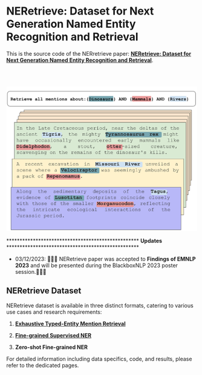 # NERetrieve: Dataset for Next Generation Named Entity Recognition and Retrieval



This is the source code of the NERretrieve paper:  [**NERetrieve: Dataset for Next Generation Named Entity Recognition and Retrieval**]([https://arxiv.org/abs/2105.07464](https://arxiv.org/abs/2310.14282)).

<br><br>
<p align="center">
  <img src="./assets/NERetrieve_IR_river.svg">
</p>


\*\*\*\*\*\*\*\*\*\*\*\*\*\*\*\*\*\*\*\*\*\*\*\*\*\*\*\*\*\*\*\*\*\*\*\*\*\*\*\*\*\*\*\*\*\*\*\*\*\* **Updates** \*\*\*\*\*\*\*\*\*\*\*\*\*\*\*\*\*\*\*\*\*\*\*\*\*\*\*\*\*\*\*\*\*\*\*\*\*\*\*\*\*\*\*\*\*\*\*\*\*\*

- 03/12/2023: 🎉🎉🎉 NERetrieve paper was accepted to **Findings of EMNLP 2023** and will be presented during the BlackboxNLP 2023
 poster session.🎉🎉🎉 

## NERetrieve Dataset

NERetrieve dataset is available in three distinct formats, catering to various use cases and research requirements:

1. [**Exhaustive Typed-Entity Mention Retrieval**](/Retrieval/IR_readme.md)

2. [**Fine-grained Supervised NER**](/supervised_NER/sup_readme.md)

3. **Zero-shot Fine-grained NER**

For detailed information including data specifics, code, and results, please refer to the dedicated pages.

